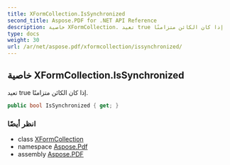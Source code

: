 ```yaml
---
title: XFormCollection.IsSynchronized
second_title: Aspose.PDF for .NET API Reference
description: خاصية XFormCollection. تعيد true إذا كان الكائن متزامنًا
type: docs
weight: 30
url: /ar/net/aspose.pdf/xformcollection/issynchronized/
---
```

## خاصية XFormCollection.IsSynchronized

تعيد true إذا كان الكائن متزامنًا.

```csharp
public bool IsSynchronized { get; }
```

### انظر أيضًا

* class [XFormCollection](../)
* namespace [Aspose.Pdf](../../../aspose.pdf/)
* assembly [Aspose.PDF](../../../)